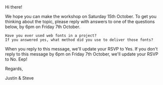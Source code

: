 Hi there!

We hope you can make the workshop on Saturday 15th October. To get you thinking about the topic, please reply with answers to one of the questions below, by 6pm on Friday 7th October.

    Have you ever used web fonts in a project?
    If you answered yes, what method did you use to deliver those fonts?

When you reply to this message, we'll update your RSVP to Yes. If you don't reply to this message by 6pm on Friday 7th October, we'll update your RSVP to No. Eep!

Regards,

Justin & Steve